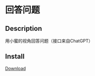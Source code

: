 # 回答问题

## Description

用小蜜的视角回答问题（接口来自ChatGPT）

## Install

[Download](https://www.icloud.com/shortcuts/29244b3491f54fde8ec80f2ff75825e7)

